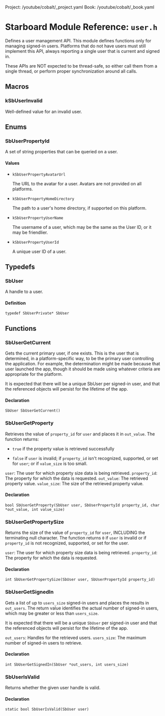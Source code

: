 Project: /youtube/cobalt/_project.yaml
Book: /youtube/cobalt/_book.yaml

# Starboard Module Reference: `user.h`

Defines a user management API. This module defines functions only for managing
signed-in users. Platforms that do not have users must still implement this API,
always reporting a single user that is current and signed in.

These APIs are NOT expected to be thread-safe, so either call them from a single
thread, or perform proper synchronization around all calls.

## Macros

### kSbUserInvalid

Well-defined value for an invalid user.

## Enums

### SbUserPropertyId

A set of string properties that can be queried on a user.

#### Values

*   `kSbUserPropertyAvatarUrl`

    The URL to the avatar for a user. Avatars are not provided on all platforms.
*   `kSbUserPropertyHomeDirectory`

    The path to a user's home directory, if supported on this platform.
*   `kSbUserPropertyUserName`

    The username of a user, which may be the same as the User ID, or it may be
    friendlier.
*   `kSbUserPropertyUserId`

    A unique user ID of a user.

## Typedefs

### SbUser

A handle to a user.

#### Definition

```
typedef SbUserPrivate* SbUser
```

## Functions

### SbUserGetCurrent

Gets the current primary user, if one exists. This is the user that is
determined, in a platform-specific way, to be the primary user controlling the
application. For example, the determination might be made because that user
launched the app, though it should be made using whatever criteria are
appropriate for the platform.

It is expected that there will be a unique SbUser per signed-in user, and that
the referenced objects will persist for the lifetime of the app.

#### Declaration

```
SbUser SbUserGetCurrent()
```

### SbUserGetProperty

Retrieves the value of `property_id` for `user` and places it in `out_value`.
The function returns:

*   `true` if the property value is retrieved successfully

*   `false` if `user` is invalid; if `property_id` isn't recognized, supported,
    or set for `user`; or if `value_size` is too small.

`user`: The user for which property size data is being retrieved. `property_id`:
The property for which the data is requested. `out_value`: The retrieved
property value. `value_size`: The size of the retrieved property value.

#### Declaration

```
bool SbUserGetProperty(SbUser user, SbUserPropertyId property_id, char *out_value, int value_size)
```

### SbUserGetPropertySize

Returns the size of the value of `property_id` for `user`, INCLUDING the
terminating null character. The function returns `0` if `user` is invalid or if
`property_id` is not recognized, supported, or set for the user.

`user`: The user for which property size data is being retrieved. `property_id`:
The property for which the data is requested.

#### Declaration

```
int SbUserGetPropertySize(SbUser user, SbUserPropertyId property_id)
```

### SbUserGetSignedIn

Gets a list of up to `users_size` signed-in users and places the results in
`out_users`. The return value identifies the actual number of signed-in users,
which may be greater or less than `users_size`.

It is expected that there will be a unique `SbUser` per signed-in user and that
the referenced objects will persist for the lifetime of the app.

`out_users`: Handles for the retrieved users. `users_size`: The maximum number
of signed-in users to retrieve.

#### Declaration

```
int SbUserGetSignedIn(SbUser *out_users, int users_size)
```

### SbUserIsValid

Returns whether the given user handle is valid.

#### Declaration

```
static bool SbUserIsValid(SbUser user)
```
